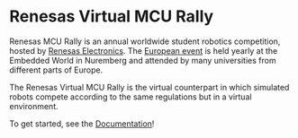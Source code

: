 # Renesas Virtual MCU Rally

Renesas MCU Rally is an annual worldwide student robotics competition, hosted by [Renesas Electronics](https://www.renesas.com/us/en). The [European event](https://renesasrulz.com/university/mcurally/) is held yearly at the Embedded World in Nuremberg and attended by many universities from different parts of Europe.

The Renesas Virtual MCU Rally is the virtual counterpart in which simulated robots compete according to the same regulations but in a virtual environment.

To get started, see the [Documentation](https://github.com/renesas-virtual-mcu-rally/simulator/instructions.pdf)!
